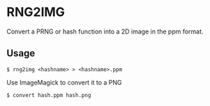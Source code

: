 RNG2IMG
=======

Convert a PRNG or hash function into a 2D image in the ppm format.

Usage
-----

```
$ rng2img <hashname> > <hashname>.ppm
```

Use ImageMagick to convert it to a PNG

```
$ convert hash.ppm hash.png
```
